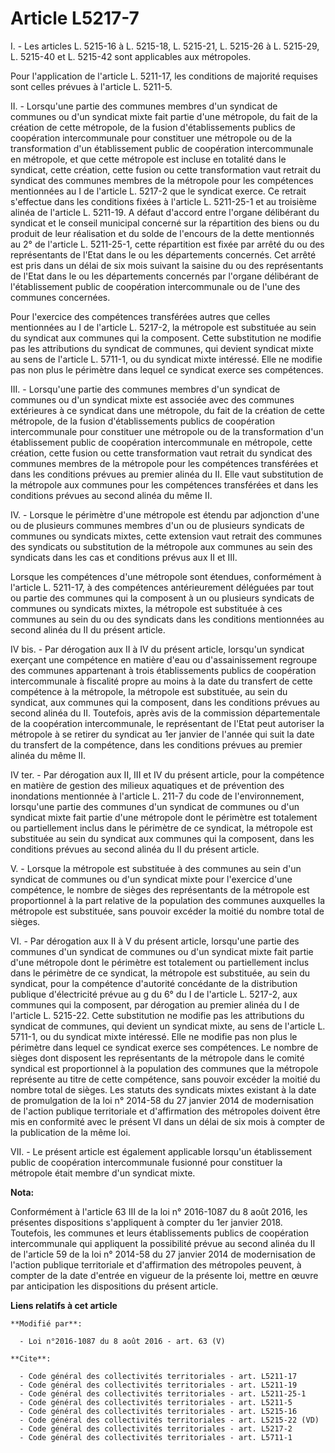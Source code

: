 # Article L5217-7

I. - Les articles L. 5215-16 à L. 5215-18, L. 5215-21, L. 5215-26 à L. 5215-29, L. 5215-40 et L. 5215-42 sont applicables aux
métropoles. 

Pour l'application de l'article L. 5211-17, les conditions de majorité requises sont celles prévues à l'article L. 5211-5. 

II. - Lorsqu'une partie des communes membres d'un syndicat de communes ou d'un syndicat mixte fait partie d'une métropole, du
fait de la création de cette métropole, de la fusion d'établissements publics de coopération intercommunale pour constituer
une métropole ou de la transformation d'un établissement public de coopération intercommunale en métropole, et que cette
métropole est incluse en totalité dans le syndicat, cette création, cette fusion ou cette transformation vaut retrait du
syndicat des communes membres de la métropole pour les compétences mentionnées au I de l'article L. 5217-2 que le syndicat
exerce. Ce retrait s'effectue dans les conditions fixées à l'article L. 5211-25-1 et au troisième alinéa de l'article L.
5211-19. A défaut d'accord entre l'organe délibérant du syndicat et le conseil municipal concerné sur la répartition des
biens ou du produit de leur réalisation et du solde de l'encours de la dette mentionnés au 2° de l'article L. 5211-25-1,
cette répartition est fixée par arrêté du ou des représentants de l'Etat dans le ou les départements concernés. Cet arrêté
est pris dans un délai de six mois suivant la saisine du ou des représentants de l'Etat dans le ou les départements concernés
par l'organe délibérant de l'établissement public de coopération intercommunale ou de l'une des communes concernées. 

Pour l'exercice des compétences transférées autres que celles mentionnées au I de l'article L. 5217-2, la métropole est
substituée au sein du syndicat aux communes qui la composent. Cette substitution ne modifie pas les attributions du syndicat
de communes, qui devient syndicat mixte au sens de l'article L. 5711-1, ou du syndicat mixte intéressé. Elle ne modifie pas
non plus le périmètre dans lequel ce syndicat exerce ses compétences. 

III. - Lorsqu'une partie des communes membres d'un syndicat de communes ou d'un syndicat mixte est associée avec des communes
extérieures à ce syndicat dans une métropole, du fait de la création de cette métropole, de la fusion d'établissements
publics de coopération intercommunale pour constituer une métropole ou de la transformation d'un établissement public de
coopération intercommunale en métropole, cette création, cette fusion ou cette transformation vaut retrait du syndicat des
communes membres de la métropole pour les compétences transférées et dans les conditions prévues au premier alinéa du II.
Elle vaut substitution de la métropole aux communes pour les compétences transférées et dans les conditions prévues au second
alinéa du même II. 

IV. - Lorsque le périmètre d'une métropole est étendu par adjonction d'une ou de plusieurs communes membres d'un ou de
plusieurs syndicats de communes ou syndicats mixtes, cette extension vaut retrait des communes des syndicats ou substitution
de la métropole aux communes au sein des syndicats dans les cas et conditions prévus aux II et III. 

Lorsque les compétences d'une métropole sont étendues, conformément à l'article L. 5211-17, à des compétences antérieurement
déléguées par tout ou partie des communes qui la composent à un ou plusieurs syndicats de communes ou syndicats mixtes, la
métropole est substituée à ces communes au sein du ou des syndicats dans les conditions mentionnées au second alinéa du II du
présent article. 

IV bis. - Par dérogation aux II à IV du présent article, lorsqu'un syndicat exerçant une compétence en matière d'eau ou
d'assainissement regroupe des communes appartenant à trois établissements publics de coopération intercommunale à fiscalité
propre au moins à la date du transfert de cette compétence à la métropole, la métropole est substituée, au sein du syndicat,
aux communes qui la composent, dans les conditions prévues au second alinéa du II. Toutefois, après avis de la commission
départementale de la coopération intercommunale, le représentant de l'Etat peut autoriser la métropole à se retirer du
syndicat au 1er janvier de l'année qui suit la date du transfert de la compétence, dans les conditions prévues au premier
alinéa du même II. 

IV ter. - Par dérogation aux II, III et IV du présent article, pour la compétence en matière de gestion des milieux
aquatiques et de prévention des inondations mentionnée à l'article L. 211-7 du code de l'environnement, lorsqu'une partie des
communes d'un syndicat de communes ou d'un syndicat mixte fait partie d'une métropole dont le périmètre est totalement ou
partiellement inclus dans le périmètre de ce syndicat, la métropole est substituée au sein du syndicat aux communes qui la
composent, dans les conditions prévues au second alinéa du II du présent article.  

V. - Lorsque la métropole est substituée à des communes au sein d'un syndicat de communes ou d'un syndicat mixte pour
l'exercice d'une compétence, le nombre de sièges des représentants de la métropole est proportionnel à la part relative de la
population des communes auxquelles la métropole est substituée, sans pouvoir excéder la moitié du nombre total de sièges. 

VI. - Par dérogation aux II à V du présent article, lorsqu'une partie des communes d'un syndicat de communes ou d'un syndicat
mixte fait partie d'une métropole dont le périmètre est totalement ou partiellement inclus dans le périmètre de ce syndicat,
la métropole est substituée, au sein du syndicat, pour la compétence d'autorité concédante de la distribution publique
d'électricité prévue au g du 6° du I de l'article L. 5217-2, aux communes qui la composent, par dérogation au premier alinéa
du I de l'article L. 5215-22. Cette substitution ne modifie pas les attributions du syndicat de communes, qui devient un
syndicat mixte, au sens de l'article L. 5711-1, ou du syndicat mixte intéressé. Elle ne modifie pas non plus le périmètre
dans lequel ce syndicat exerce ses compétences. Le nombre de sièges dont disposent les représentants de la métropole dans le
comité syndical est proportionnel à la population des communes que la métropole représente au titre de cette compétence, sans
pouvoir excéder la moitié du nombre total de sièges. Les statuts des syndicats mixtes existant à la date de promulgation de
la loi n° 2014-58 du 27 janvier 2014 de modernisation de l'action publique territoriale et d'affirmation des métropoles
doivent être mis en conformité avec le présent VI dans un délai de six mois à compter de la publication de la même loi.

VII. - Le présent article est également applicable lorsqu'un établissement public de coopération intercommunale fusionné pour
constituer la métropole était membre d'un syndicat mixte.

**Nota:**

Conformément à l'article 63 III de la loi n° 2016-1087 du 8 août 2016, les présentes dispositions s'appliquent à compter du
1er janvier 2018. Toutefois, les communes et leurs établissements publics de coopération intercommunale qui appliquent la
possibilité prévue au second alinéa du II de l'article 59 de la loi n° 2014-58 du 27 janvier 2014 de modernisation de
l'action publique territoriale et d'affirmation des métropoles peuvent, à compter de la date d'entrée en vigueur de la
présente loi, mettre en œuvre par anticipation les dispositions du présent article.

**Liens relatifs à cet article**

	**Modifié par**:

	  - Loi n°2016-1087 du 8 août 2016 - art. 63 (V)

	**Cite**:

	  - Code général des collectivités territoriales - art. L5211-17
	  - Code général des collectivités territoriales - art. L5211-19
	  - Code général des collectivités territoriales - art. L5211-25-1
	  - Code général des collectivités territoriales - art. L5211-5
	  - Code général des collectivités territoriales - art. L5215-16
	  - Code général des collectivités territoriales - art. L5215-22 (VD)
	  - Code général des collectivités territoriales - art. L5217-2
	  - Code général des collectivités territoriales - art. L5711-1
